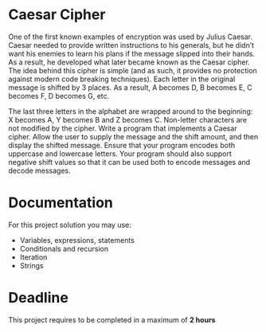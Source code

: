 # Caesar Cipher

One of the first known examples of encryption was used by Julius Caesar. 
Caesar needed to provide written instructions to his generals, but he didn’t want his enemies to learn his plans if the message slipped into their hands. 
As a result, he developed what later became known as the Caesar cipher.
The idea behind this cipher is simple (and as such, it provides no protection against modern code breaking techniques). 
Each letter in the original message is shifted by 3 places. As a result, A becomes D, B becomes E, C becomes F, D becomes G, etc.

The last three letters in the alphabet are wrapped around to the beginning: X becomes A, Y becomes B and Z becomes C. 
Non-letter characters are not modified by the cipher.
Write a program that implements a Caesar cipher. 
Allow the user to supply the message and the shift amount, and then display the shifted message. 
Ensure that your program encodes both uppercase and lowercase letters. Your program should also support negative shift values so that it can be used both to encode messages and decode messages.

# Documentation

For this project solution you may use:

- Variables, expressions, statements
- Conditionals and recursion
- Iteration
- Strings

# Deadline

This project requires to be completed in a maximum of **2 hours**

